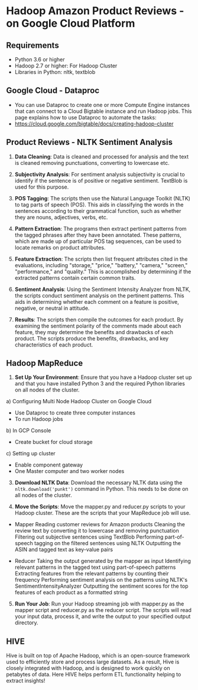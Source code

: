# Hadoop Amazon Product Reviews - on Google Cloud Platform

## Requirements
- Python 3.6 or higher
- Hadoop 2.7 or higher: For Hadoop Cluster 
- Libraries in Python: nltk, textblob


## Google Cloud - Dataproc
- You can use Dataproc to create one or more Compute Engine instances that can connect to a Cloud Bigtable instance and run Hadoop jobs. This page explains how to use Dataproc to automate the tasks:
- https://cloud.google.com/bigtable/docs/creating-hadoop-cluster


## Product Reviews - NLTK Sentiment Analysis

1.  **Data Cleaning**: Data is cleaned and processed for analysis and the text is cleaned removing punctuations, converting to lowercase etc.

2. **Subjectivity Analysis**: For sentiment analysis subjectivity is crucial to identify if the sentence is of positive or negative sentiment.
TextBlob is used for this purpose.

3. **POS Tagging**: The scripts then use the Natural Language Toolkit (NLTK) to tag parts of speech (POS). This aids in classifying the words in the sentences according to their grammatical function, such as whether they are nouns, adjectives, verbs, etc.

4. **Pattern Extraction**: The programs then extract pertinent patterns from the tagged phrases after they have been annotated. These patterns, which are made up of particular POS tag sequences, can be used to locate remarks on product attributes.

5. **Feature Extraction**: The scripts then list frequent attributes cited in the evaluations, including "storage," "price," "battery," "camera," "screen," "performance," and "quality." This is accomplished by determining if the extracted patterns contain certain common traits.

6. **Sentiment Analysis**: Using the Sentiment Intensity Analyzer from NLTK, the scripts conduct sentiment analysis on the pertinent patterns. This aids in determining whether each comment on a feature is positive, negative, or neutral in attitude.

7. **Results**: The scripts then compile the outcomes for each product. By examining the sentiment polarity of the comments made about each feature, they may determine the benefits and drawbacks of each product. The scripts produce the benefits, drawbacks, and key characteristics of each product.


## Hadoop MapReduce

1. **Set Up Your Environment**: Ensure that you have a Hadoop cluster set up and that you have installed Python 3 and the required Python libraries on all nodes of the cluster.

a) Configuring Multi Node Hadoop Cluster on Google Cloud
- Use Dataproc to create three computer instances
- To run Hadoop jobs
  
b) In GCP Console
- Create bucket for cloud storage

c) Setting up cluster 
- Enable component gateway
- One Master computer and two worker nodes

3. **Download NLTK Data**: Download the necessary NLTK data using the `nltk.download('punkt')` command in Python. This needs to be done on all nodes of the cluster.

4. **Move the Scripts**: Move the mapper.py and reducer.py scripts to your Hadoop cluster. These are the scripts that your MapReduce job will use.
- Mapper
Reading customer reviews for Amazon products
Cleaning the review text by converting it to lowercase and removing punctuation
Filtering out subjective sentences using TextBlob
Performing part-of-speech tagging on the filtered sentences using NLTK
Outputting the ASIN and tagged text as key-value pairs

- Reducer
Taking the output generated by the mapper as input
Identifying relevant patterns in the tagged text using part-of-speech patterns
Extracting features from the relevant patterns by counting their frequency
Performing sentiment analysis on the patterns using NLTK's SentimentIntensityAnalyzer
Outputting the sentiment scores for the top features of each product as a formatted string


5. **Run Your Job**: Run your Hadoop streaming job with mapper.py as the mapper script and reducer.py as the reducer script. The scripts will read your input data, process it, and write the output to your specified output directory.

## HIVE 
Hive is built on top of Apache Hadoop, which is an open-source framework used to efficiently store and process large datasets. As a result, Hive is closely integrated with Hadoop, and is designed to work quickly on petabytes of data.
Here HIVE helps perform ETL functionality helping to extract insights!
